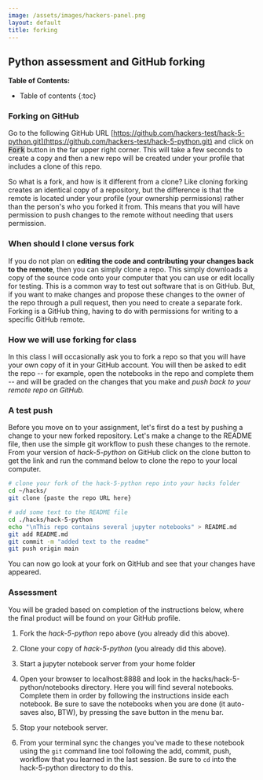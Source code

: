 ```yaml
---
image: /assets/images/hackers-panel.png
layout: default
title: forking
---
```



## Python assessment and GitHub forking

**Table of Contents:**
* Table of contents
{:toc}


### Forking on GitHub
Go to the following GitHub URL [https://github.com/hackers-test/hack-5-python.git](https://github.com/hackers-test/hack-5-python.git)
and click on <kbd style="background-color: lightgrey; color:black">Fork</kbd> 
button in the far upper right corner. 
This will take a few seconds to create a copy and then a new repo will 
be created under your profile that includes a clone of this repo.

So what is a fork, and how is it different from a clone? Like cloning
forking creates an identical copy of a repository, but the difference is 
that the remote is located under your profile (your ownership permissions)
rather than the person's who you forked it from. This means that you will
have permission to push changes to the remote without needing that users
permission. 

### When should I clone versus fork
If you do not plan on **editing the code and contributing your changes 
back to the remote**, then you can simply clone a repo. This simply 
downloads a copy of the source code onto your computer that you can use 
or edit locally for testing. This is a common way to test out software
that is on GitHub. But, if you want to make changes and propose these changes
to the owner of the repo through a pull request, then you need to create
a separate fork. Forking is a GitHub thing, having to do with permissions 
for writing to a specific GitHub remote. 


### How we will use forking for class
In this class I will occasionally ask you to fork a repo so that you 
will have your own copy of it in your GitHub account. You will then be asked
to edit the repo -- for example, open the notebooks in the repo and complete them
-- and will be graded on the changes that you make and *push back to your
remote repo on GitHub.* 


### A test push
Before you move on to your assignment, let's first do a test by pushing
a change to your new forked repository. Let's make a change to the README file, then 
use the simple git workflow to push these changes to the remote.
From your version of *hack-5-python* on GitHub click on the clone button
to get the link and run the command below to clone the repo to your local
computer.
```bash
# clone your fork of the hack-5-python repo into your hacks folder
cd ~/hacks/
git clone {paste the repo URL here}
```

```bash
# add some text to the README file
cd ./hacks/hack-5-python
echo "\nThis repo contains several jupyter notebooks" > README.md
git add README.md
git commit -m "added text to the readme"
git push origin main
```

You can now go look at your fork on GitHub and see that your changes have 
appeared.


### Assessment

<div class="alert alert-success">
	You will be graded based on completion of the instructions below, where
	the final product will be found on your GitHub profile.
</div>

1. Fork the *hack-5-python* repo above (you already did this above).

2. Clone your copy of *hack-5-python* (you already did this above).

3. Start a jupyter notebook server from your home folder

4. Open your browser to localhost:8888 and look in the hacks/hack-5-python/notebooks
directory. Here you will find several notebooks. Complete them in order by 
following the instructions inside each notebook. Be sure to save the notebooks
when you are done (it auto-saves also, BTW), by pressing the save button in the menu bar.

5. Stop your notebook server. 

6. From your terminal sync the changes you've made to these notebook using the `git` 
command line tool following the add, commit, push, workflow that you learned in the
last session. Be sure to `cd` into the hack-5-python directory to do this.
